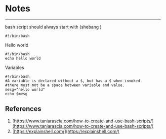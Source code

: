 # Notes

---

bash script should always start with  (shebang ) 

    #!/bin/bash 

Hello world 

    #!/bin/bash
    echo hello world

Variables

    #!/bin/bash
    #A variable is declared without a $, but has a $ when invoked.
    #there must not be a space between variable and value.
    mesg="hello world"
    echo $mesg

## References

1. [https://www.taniarascia.com/how-to-create-and-use-bash-scripts/](https://www.taniarascia.com/how-to-create-and-use-bash-scripts/)
2. [https://explainshell.com/](https://explainshell.com/)